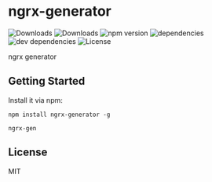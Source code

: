 # ngrx-generator

![Downloads](https://img.shields.io/npm/dm/ngrx-generator.svg)
![Downloads](https://img.shields.io/npm/dt/ngrx-generator.svg)
![npm version](https://img.shields.io/npm/v/ngrx-generator.svg)
![dependencies](https://img.shields.io/david/netanel7799@gmail.com/ngrx-generator.svg)
![dev dependencies](https://img.shields.io/david/dev/netanel7799@gmail.com/ngrx-generator.svg)
![License](https://img.shields.io/npm/l/ngrx-generator.svg)

ngrx generator

## Getting Started

Install it via npm:

```shell
npm install ngrx-generator -g
```

```shell
ngrx-gen
```

## License

MIT
